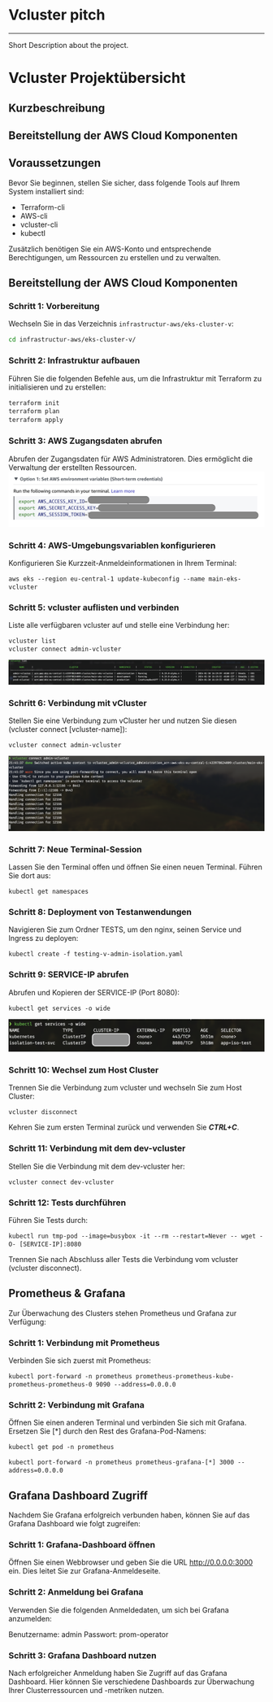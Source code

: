 # Vcluster pitch
***
Short Description about the project.
# Vcluster Projektübersicht

## Kurzbeschreibung







## Bereitstellung der AWS Cloud Komponenten
## Voraussetzungen
Bevor Sie beginnen, stellen Sie sicher, dass folgende Tools auf Ihrem System installiert sind:
- Terraform-cli
- AWS-cli
- vcluster-cli
- kubectl

Zusätzlich benötigen Sie ein AWS-Konto und entsprechende Berechtigungen, 
um Ressourcen zu erstellen und zu verwalten.
## Bereitstellung der AWS Cloud Komponenten

### Schritt 1: Vorbereitung
Wechseln Sie in das Verzeichnis `infrastructur-aws/eks-cluster-v`:
```bash
cd infrastructur-aws/eks-cluster-v/
```

### Schritt 2: Infrastruktur aufbauen
Führen Sie die folgenden Befehle aus, um die Infrastruktur mit Terraform zu initialisieren und zu erstellen:

```bash
terraform init
terraform plan
terraform apply
```
### Schritt 3: AWS Zugangsdaten abrufen
Abrufen der Zugangsdaten für AWS Administratoren. Dies ermöglicht die Verwaltung der erstellten Ressourcen.
![Get credentials for AdministratorAccess!](readme-img/Get_credentials_AdministratorAccess.png "Get credentials for AdministratorAccess")


### Schritt 4: AWS-Umgebungsvariablen konfigurieren
Konfigurieren Sie Kurzzeit-Anmeldeinformationen in Ihrem Terminal:

```
aws eks --region eu-central-1 update-kubeconfig --name main-eks-vcluster
```
### Schritt 5: vcluster auflisten und verbinden
Liste alle verfügbaren vcluster auf und stelle eine Verbindung her:

```
vcluster list
vcluster connect admin-vcluster
```
![vcluster list!](readme-img/vcluster-list.png "vcluster list")

### Schritt 6: Verbindung mit vCluster
Stellen Sie eine Verbindung zum vCluster her und nutzen Sie diesen (vcluster connect [vcluster-name]):
```
vcluster connect admin-vcluster
```
![vcluster list!](readme-img/connect-vcluster.png "vcluster list")
### Schritt 7: Neue Terminal-Session
Lassen Sie den Terminal offen und öffnen Sie einen neuen Terminal. Führen Sie dort aus:
```
kubectl get namespaces
```
### Schritt 8: Deployment von Testanwendungen
Navigieren Sie zum Ordner TESTS, um den nginx, seinen Service und Ingress zu deployen:
```
kubectl create -f testing-v-admin-isolation.yaml
```
### Schritt 9: SERVICE-IP abrufen
Abrufen und Kopieren der SERVICE-IP (Port 8080):
```
kubectl get services -o wide
```
![Service IP-Address!](readme-img/test-pod-svc-ip.png "Service IP-Address")

### Schritt 10: Wechsel zum Host Cluster
Trennen Sie die Verbindung zum vcluster und wechseln Sie zum Host Cluster:

```
vcluster disconnect
```
Kehren Sie zum ersten Terminal zurück und verwenden Sie ***CTRL+C***.

### Schritt 11: Verbindung mit dem dev-vcluster
Stellen Sie die Verbindung mit dem dev-vcluster her:

```
vcluster connect dev-vcluster
```
### Schritt 12: Tests durchführen
Führen Sie Tests durch:
```
kubectl run tmp-pod --image=busybox -it --rm --restart=Never -- wget -O- [SERVICE-IP]:8080
```
Trennen Sie nach Abschluss aller Tests die Verbindung vom vcluster (vcluster disconnect).

## Prometheus & Grafana
Zur Überwachung des Clusters stehen Prometheus und Grafana zur Verfügung:
### Schritt 1: Verbindung mit Prometheus
Verbinden Sie sich zuerst mit Prometheus:
```
kubectl port-forward -n prometheus prometheus-prometheus-kube-prometheus-prometheus-0 9090 --address=0.0.0.0
```
### Schritt 2: Verbindung mit Grafana
Öffnen Sie einen anderen Terminal und verbinden Sie sich mit Grafana. Ersetzen Sie [*] durch den Rest des Grafana-Pod-Namens:

```
kubectl get pod -n prometheus
```
```
kubectl port-forward -n prometheus prometheus-grafana-[*] 3000 --address=0.0.0.0
```
## Grafana Dashboard Zugriff
Nachdem Sie Grafana erfolgreich verbunden haben, können Sie auf das Grafana Dashboard wie folgt zugreifen:
### Schritt 1: Grafana-Dashboard öffnen
Öffnen Sie einen Webbrowser und geben Sie die URL http://0.0.0.0:3000 ein. Dies leitet Sie zur Grafana-Anmeldeseite.
### Schritt 2: Anmeldung bei Grafana
Verwenden Sie die folgenden Anmeldedaten, um sich bei Grafana anzumelden:

Benutzername: admin
Passwort: prom-operator

### Schritt 3: Grafana Dashboard nutzen
Nach erfolgreicher Anmeldung haben Sie Zugriff auf das Grafana Dashboard. 
Hier können Sie verschiedene Dashboards zur Überwachung Ihrer Clusterressourcen und -metriken nutzen.


[//]: # ()
[//]: # (Test Scenario)

[//]: # (#TODO Nginx mit ingress auf v-admin von v-dev auf v-admin zugreifen)

[//]: # (vcluster connect v-admin --namespace administration)

[//]: # (kubectl apply -f testing-v-admin-isolation.yaml)

[//]: # (kubectl get svc)

[//]: # (NAMESPACE       NAME                       TYPE           CLUSTER-IP      EXTERNAL-IP   PORT&#40;S&#41;                      AGE    SELECTOR)

[//]: # (kube-system     kube-dns                   ClusterIP      10.43.107.200   <none>        53/UDP,53/TCP,9153/TCP       22h    k8s-app=kube-dns)

[//]: # (default         kubernetes                 ClusterIP      10.43.245.97    <none>        443/TCP                      22h    <none>)

[//]: # (default         isolation-test-svc         ClusterIP      10.43.224.183   <none>        80/TCP                       108m   app=iso-test)

[//]: # (nginx-ingress   nginx-ingress-controller   LoadBalancer   10.43.1.128     <pending>     80:32163/TCP,443:32373/TCP   101m   app.kubernetes.io/instance=nginx-ingress,app.kubernetes.io/name=nginx-ingress)

[//]: # ()
[//]: # (kubectl run tmp-pod --image=busybox -it --rm --restart=Never -- wget -O- 10.43.224.183)

[//]: # (# kubectl patch svc nginx-ingress-controller -n nginx-ingress -p '{"spec": {"type": "LoadBalancer", "externalIPs":["192.168.99.100"]}}')

[//]: # (```)

[//]: # (vcluster create v-admin -n administration --create-namespace=true --connect=false --isolate=true -f admin-values.yaml)

[//]: # (vcluster create v-admin -n administration --create-namespace=true --connect=false --isolate=true)

[//]: # (```)

[//]: # (vcluster connect v-admin --namespace administration)

[//]: # (kubectl patch svc isolation-test-svc -p '{"spec": {"type": "LoadBalancer", "externalIPs":["192.168.99.100"]}}')

[//]: # (```)

[//]: # (vcluster connect v-admin --namespace administration)

[//]: # (```)

[//]: # ()
[//]: # (#TODO Kosten vergleich zwischen vcluster und cluster basiertend multi-tenancy)

[//]: # (#TODO mit netzwerk alle pods ip testen entweder mit netstat oder mit wireshark)

[//]: # (#TODO CHECK: Service sind nicht zugreifbar außerhalb vcluser)

[//]: # (aws eks --region eu-central-1 update-kubeconfig --name main-eks-vcluster)

[//]: # ()
[//]: # (#TODO Vollständige isollierung mit networkpolicy)

[//]: # (#TODO Für networkpolicy für Terraform)

[//]: # (#Dokumentation)

[//]: # (#Readme)


